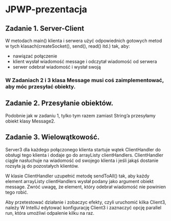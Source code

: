 # JPWP-prezentacja

## Zadanie 1. Server-Client
W metodach main() klienta i serwera użyć odpowiednich gotowych metod w tych klasach(createSocket(), send(), read() itd.) tak, aby:
* nawiązać połączenie
* klient wysłał wiadomość message i odczytał wiadomość od serwera
* serwer odebrał wiadomość i wysłał swoją 


### W Zadaniach 2 i 3 klasa Message musi coś zaimplementować, aby móc przesyłać obiekty.


## Zadanie 2. Przesyłanie obiektów.

Podobnie jak w zadaniu 1, tylko tym razem zamiast String’a przesyłamy obiekt klasy Message2.

## Zadanie 3. Wielowątkowość. 

Server3 dla każdego połączonego klienta startuje wątek ClientHandler do obsługi tego klienta i dodaje go do arrayListy clientHandlers. ClientHandler ciągle nasłuchuje na wiadomość od swojego klienta i jeśli jakąś dostanie rozsyła ją do pozostałych klientów.

W klasie ClientHandler uzupełnić metodę sendToAll() tak, aby każdy element arrayListy clientHandlers wysłał podany jako argument obiekt message. Zwróć uwagę, że element, który odebrał wiadomość nie powinien tego robić.

Aby przetestować działanie i zobaczyc efekty, czyli uruchomić kilka Client3, należy W IntelliJ edytować konfigurację Client3 i zaznaczyć opcję parallel run, która umożliwi odpalenie kilku na raz.
